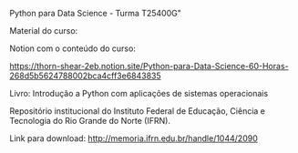 Python para Data Science - Turma T25400G"

Material do curso:

Notion com o conteúdo do curso:

https://thorn-shear-2eb.notion.site/Python-para-Data-Science-60-Horas-268d5b5624788002bca4cff3e6843835

Livro: Introdução a Python com aplicações de sistemas operacionais

Repositório institucional do Instituto Federal de Educação, Ciência e Tecnologia do Rio Grande do Norte (IFRN).

Link para download: http://memoria.ifrn.edu.br/handle/1044/2090
